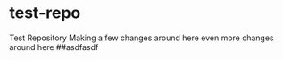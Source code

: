 # test-repo
Test Repository
Making a few changes around here
even more changes
around here
##asdfasdf

